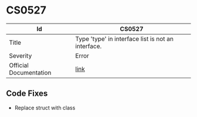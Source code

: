 # CS0527

| Id                     | CS0527                                                            |
| ---------------------- | ----------------------------------------------------------------- |
| Title                  | Type 'type' in interface list is not an interface\.               |
| Severity               | Error                                                             |
| Official Documentation | [link](http://docs.microsoft.com/en-us/dotnet/csharp/misc/cs0527) |

## Code Fixes

* Replace struct with class
